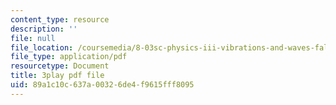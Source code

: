 ```yaml
---
content_type: resource
description: ''
file: null
file_location: /coursemedia/8-03sc-physics-iii-vibrations-and-waves-fall-2016/89a1c10c637a00326de4f9615fff8095_kKIQ1h9UuA.pdf
file_type: application/pdf
resourcetype: Document
title: 3play pdf file
uid: 89a1c10c-637a-0032-6de4-f9615fff8095
---
```

